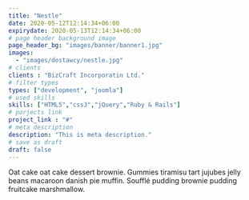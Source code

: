 ```yaml
---
title: "Nestle"
date: 2020-05-12T12:14:34+06:00
expirydate: 2020-05-13T12:14:34+06:00
# page header background image
page_header_bg: "images/banner/banner1.jpg"
images: 
  - "images/dostawcy/nestle.jpg"
# clients
clients : "BizCraft Incorporatin Ltd."
# filter types
types: ["development", "joomla"]
# used skills
skills: ["HTML5","css3","jQuery","Ruby & Rails"]
# porjects link
project_link : "#"
# meta description
description: "This is meta description."
# save as draft
draft: false
---
```


Oat cake oat cake dessert brownie. Gummies tiramisu tart jujubes jelly beans macaroon danish pie muffin. Soufflé pudding brownie pudding fruitcake marshmallow.